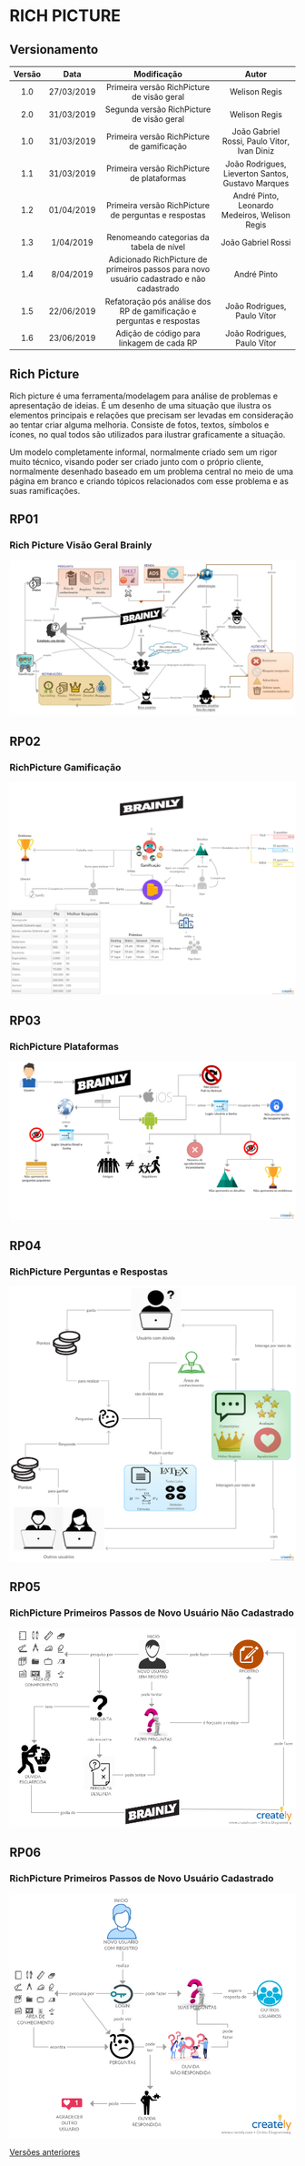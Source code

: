 # RICH PICTURE

## Versionamento

|  Versão | Data | Modificação | Autor |
|  :------: | :------: | :------: | :------: |
| 1.0 | 27/03/2019 | Primeira versão RichPicture de visão geral | Welison Regis |
| 2.0 | 31/03/2019 | Segunda versão RichPicture de visão geral | Welison Regis |
| 1.0 | 31/03/2019 | Primeira versão RichPicture de gamificação | João Gabriel Rossi, Paulo Vitor, Ivan Diniz |
| 1.1 | 31/03/2019 | Primeira versão RichPicture de plataformas | João Rodrigues, Lieverton Santos, Gustavo Marques |
| 1.2 | 01/04/2019 | Primeira versão RichPicture de perguntas e respostas | André Pinto, Leonardo Medeiros, Welison Regis |
| 1.3 | 1/04/2019 | Renomeando categorias da tabela de nível | João Gabriel Rossi|
| 1.4 | 8/04/2019 | Adicionado RichPicture de primeiros passos para novo usuário cadastrado e não cadastrado | André Pinto |
| 1.5 | 22/06/2019 | Refatoração pós análise dos RP de gamificação e perguntas e respostas | João Rodrigues, Paulo Vítor |
| 1.6 | 23/06/2019 | Adição de código para linkagem de cada RP | João Rodrigues, Paulo Vítor |

## Rich Picture

Rich picture é uma ferramenta/modelagem para análise de problemas e apresentação de ideias.
É um desenho de uma situação que ilustra os elementos principais e relações que precisam ser levadas em consideração ao tentar criar alguma melhoria. Consiste de fotos, textos, símbolos e ícones, no qual todos são utilizados para ilustrar graficamente a situação.

Um modelo completamente informal, normalmente criado sem um rigor muito técnico, visando poder ser criado junto com o próprio cliente, normalmente desenhado baseado em um problema central no meio de uma página em branco e criando tópicos relacionados com esse problema e as suas ramificações.


## RP01
### Rich Picture Visão Geral Brainly

![Visão geral Brainly](images/rich_picture/rich_picture_macro_vision_v2.png)

## RP02
### RichPicture Gamificação

![Rich picture gamification](images/rich_picture/Gamification3.jpg)

## RP03
### RichPicture Plataformas

![Rich picture plataformas](images/rich_picture/rich_picture_diff_platforms.jpg)

## RP04
### RichPicture Perguntas e Respostas

![Rich picture perguntas e respostas](images/rich_picture/Q&A.jpg)

## RP05
### RichPicture Primeiros Passos de Novo Usuário Não Cadastrado

![Rich picture primeiros passos de novo usuário nao cadastrado](images/rich_picture/rich_picture_primeiros_passos_usuario_nao_cadastrado.png)

## RP06
### RichPicture Primeiros Passos de Novo Usuário Cadastrado

![Rich picture primeiros passos de novo usuário cadastrado](images/rich_picture/rich_picture_primeiros_passos_usuario_cadastrado.png)

[Versões anteriores](https://welisonr.github.io/2019.1-Requisitos-Brainly/rich_picture_versoes/)
